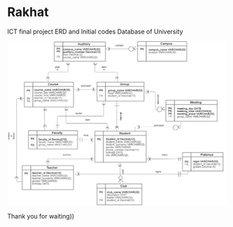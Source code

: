 # Rakhat
ICT final project ERD and Initial codes
Database of University


![ERD](university.png)

Thank you for waiting))
